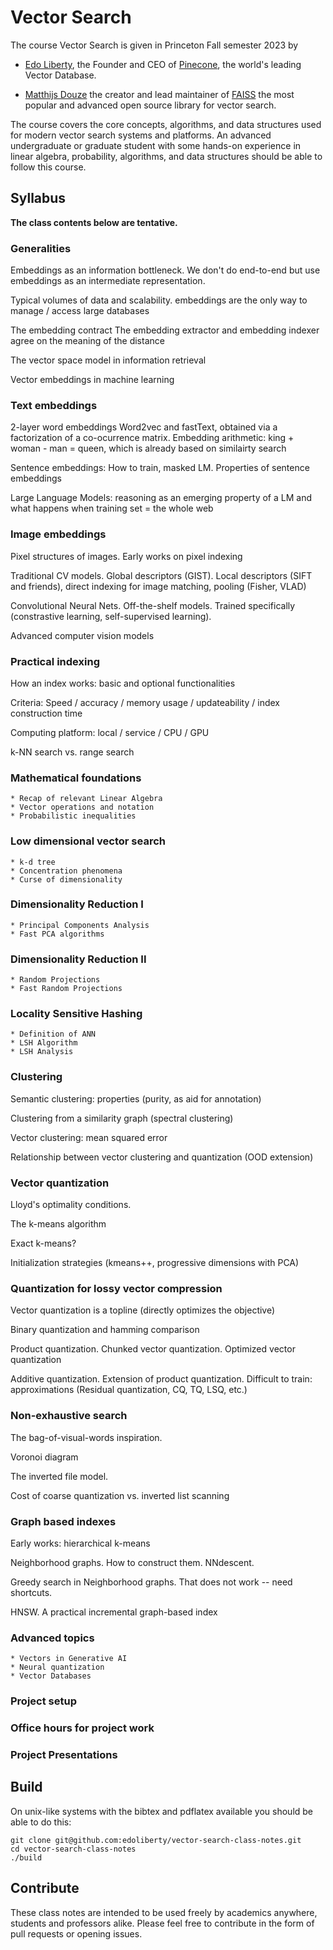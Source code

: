 # Vector Search
The course Vector Search is given in Princeton Fall semester 2023 by

* [Edo Liberty](https://scholar.google.com/citations?user=QHS_pZAAAAAJ&hl=en), the Founder and CEO of [Pinecone](www.pinecone.io), the world's leading Vector Database.

* [Matthijs Douze](https://scholar.google.com/citations?user=0eFZtREAAAAJ&hl=en]) the creator and lead maintainer of [FAISS](https://github.com/facebookresearch/faiss) the most popular and advanced open source library for vector search.


The course covers the core concepts, algorithms, and data structures used for modern vector search systems and platforms. An advanced undergraduate or graduate student with some hands-on experience in linear algebra, probability, algorithms, and data structures should be able to follow this course.


## Syllabus

**The class contents below are tentative.**

### Generalities 

Embeddings as an information bottleneck. 
We don't do end-to-end but use embeddings as an intermediate representation.

Typical volumes of data and scalability. 
embeddings are the only way to manage / access large databases

The embedding contract 
The embedding extractor and embedding indexer agree on the meaning of the distance

The vector space model in information retrieval

Vector embeddings in machine learning

### Text embeddings

2-layer word embeddings 
Word2vec and fastText, obtained via a factorization of a co-ocurrence matrix. 
Embedding arithmetic: king + woman - man = queen, which is already based on similairty search

Sentence embeddings: How to train, masked LM.
Properties of sentence embeddings

Large Language Models: reasoning as an emerging property of a LM and what happens when training set = the whole web

### Image embeddings 

Pixel structures of images. Early works on pixel indexing

Traditional CV models. Global descriptors (GIST). Local descriptors (SIFT and friends), direct indexing for image matching, pooling (Fisher, VLAD)

Convolutional Neural Nets. Off-the-shelf models. Trained specifically (constrastive learning, self-supervised learning). 

Advanced computer vision models 

### Practical indexing

How an index works: basic and optional functionalities 

Criteria: Speed / accuracy / memory usage / updateability / index construction time 

Computing platform: local / service / CPU / GPU 

k-NN search vs. range search 

### Mathematical foundations

	* Recap of relevant Linear Algebra
	* Vector operations and notation
	* Probabilistic inequalities
	
### Low dimensional vector search 

	* k-d tree
	* Concentration phenomena
	* Curse of dimensionality
	
### Dimensionality Reduction I

	* Principal Components Analysis 
	* Fast PCA algorithms 
	
### Dimensionality Reduction II

	* Random Projections
	* Fast Random Projections
	
### Locality Sensitive Hashing

	* Definition of ANN
	* LSH Algorithm
	* LSH Analysis
	
### Clustering

Semantic clustering: properties (purity, as aid for annotation)

Clustering from a similarity graph (spectral clustering)

Vector clustering: mean squared error

Relationship between vector clustering and quantization (OOD extension) 

### Vector quantization 

Lloyd's optimality conditions. 

The k-means algorithm 

Exact k-means?

Initialization strategies (kmeans++, progressive dimensions with PCA)
	
### Quantization for lossy vector compression

Vector quantization is a topline (directly optimizes the objective)

Binary quantization and hamming comparison 

Product quantization. Chunked vector quantization. Optimized vector quantization

Additive quantization. Extension of product quantization. Difficult to train: approximations (Residual quantization, CQ, TQ, LSQ, etc.)

### Non-exhaustive search 

The bag-of-visual-words inspiration. 

Voronoi diagram 

The inverted file model. 

Cost of coarse quantization vs. inverted list scanning 

### Graph based indexes

Early works: hierarchical k-means 

Neighborhood graphs. How to construct them. NNdescent. 

Greedy search in Neighborhood graphs. That does not work -- need shortcuts. 

HNSW. A practical incremental graph-based index
	
### Advanced topics

	* Vectors in Generative AI 
	* Neural quantization 
	* Vector Databases 
	
### Project setup

### Office hours for project work

### Project Presentations


## Build

On unix-like systems with the bibtex and pdflatex available you should be able to do this:


```
git clone git@github.com:edoliberty/vector-search-class-notes.git
cd vector-search-class-notes
./build
```



## Contribute

These class notes are intended to be used freely by academics anywhere, students and professors alike. Please feel free to contribute in the form of pull requests or opening issues.
